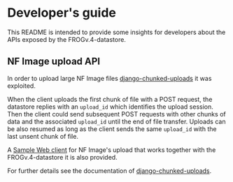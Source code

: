 # Developer's guide

This README is intended to provide some insights for developers about the APIs exposed by the FROGv.4-datastore.
 
## NF Image upload API

In order to upload large NF Image files [django-chunked-uploads](https://github.com/juliomalegria/django-chunked-upload/) it was exploited.

When the client uploads the first chunk of file with a POST request, the datastore replies with an ``upload_id`` which identifies the upload session.
Then the client could send subsequent POST requests with other chunks of data and the associated ``upload_id`` until the end of file transfer.
Uploads can be also resumed as long as the client sends the same ``upload_id`` with the last unsent chunk of file. 

A [Sample Web client](https://github.com/netgroup-polito/frog4-datastore/tree/master/sample-clients/Web) for NF Image's upload that works together with the FROGv.4-datastore it is also provided.

For further details see the documentation of [django-chunked-uploads](https://github.com/juliomalegria/django-chunked-upload/blob/master/README.rst#typical-usage).
